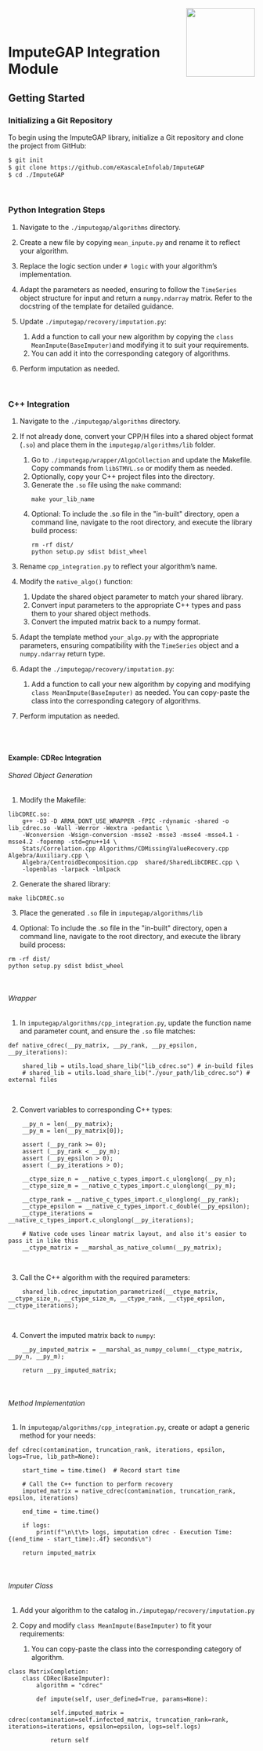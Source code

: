 <img align="right" width="140" height="140" src="https://www.naterscreations.com/imputegap/logo_imputegab.png" >
<br /> <br />

# ImputeGAP Integration Module

## Getting Started

### Initializing a Git Repository

To begin using the ImputeGAP library, initialize a Git repository and clone the project from GitHub:

```bash
$ git init
$ git clone https://github.com/eXascaleInfolab/ImputeGAP
$ cd ./ImputeGAP
``` 

<br>

### Python Integration Steps

1) Navigate to the ```./imputegap/algorithms``` directory. 


2) Create a new file by copying ```mean_inpute.py``` and rename it to reflect your algorithm.


3) Replace the logic section under ```# logic``` with your algorithm’s implementation.


4) Adapt the parameters as needed, ensuring to follow the ```TimeSeries``` object structure for input and return a ```numpy.ndarray``` matrix. Refer to the docstring of the template for detailed guidance.


5) Update  ```./imputegap/recovery/imputation.py```:
   1) Add a function to call your new algorithm by copying the ```class MeanImpute(BaseImputer)```and modifying it to suit your requirements.
   2) You can add it into the corresponding category of algorithms.


6) Perform imputation as needed.

<br />

### C++ Integration
1) Navigate to the ```./imputegap/algorithms``` directory.


2) If not already done, convert your CPP/H files into a shared object format  (```.so```) and place them in the  ```imputegap/algorithms/lib``` folder.
   1) Go to ```./imputegap/wrapper/AlgoCollection```  and update the Makefile. Copy commands from ```libSTMVL.so``` or modify them as needed.
   2) Optionally, copy your C++ project files into the directory.
   3) Generate the ```.so``` file using the ```make``` command:
      ```
      make your_lib_name
      ```
   4) Optional: To include the .so file in the "in-built" directory, open a command line, navigate to the root directory, and execute the library build process:
      ```
      rm -rf dist/
      python setup.py sdist bdist_wheel
      ```


3) Rename ```cpp_integration.py```  to reflect your algorithm’s name.


4) Modify the ```native_algo()``` function: 
   1) Update the shared object parameter to match your shared library.
   2) Convert input parameters to the appropriate C++ types and pass them to your shared object methods.
   3) Convert the imputed matrix back to a numpy format.


5) Adapt the template method ```your_algo.py``` with the appropriate parameters, ensuring compatibility with the ```TimeSeries``` object and a ```numpy.ndarray``` return type.


6) Adapt the  ```./imputegap/recovery/imputation.py```:
   1) Add a function to call your new algorithm by copying and modifying ```class MeanImpute(BaseImputer)``` as needed. You can copy-paste the class into the corresponding category of algorithms.


7) Perform imputation as needed.
 
<br /><br />


#### Example: CDRec Integration

######  Shared Object Generation

1) Modify the Makefile:
```
libCDREC.so: 
    g++ -O3 -D ARMA_DONT_USE_WRAPPER -fPIC -rdynamic -shared -o lib_cdrec.so -Wall -Werror -Wextra -pedantic \
	-Wconversion -Wsign-conversion -msse2 -msse3 -msse4 -msse4.1 -msse4.2 -fopenmp -std=gnu++14 \
	Stats/Correlation.cpp Algorithms/CDMissingValueRecovery.cpp  Algebra/Auxiliary.cpp \
	Algebra/CentroidDecomposition.cpp  shared/SharedLibCDREC.cpp \
	-lopenblas -larpack -lmlpack
```


2) Generate the shared library:

```
make libCDREC.so
```


3) Place the generated ```.so``` file in ```imputegap/algorithms/lib```



4) Optional: To include the .so file in the "in-built" directory, open a command line, navigate to the root directory, and execute the library build process:
```
rm -rf dist/
python setup.py sdist bdist_wheel
```
   
<br> 

######  Wrapper 

1) In ```imputegap/algorithms/cpp_integration.py```, update the function name and parameter count, and ensure the ```.so``` file matches:
```
def native_cdrec(__py_matrix, __py_rank, __py_epsilon, __py_iterations):

    shared_lib = utils.load_share_lib("lib_cdrec.so") # in-build files
    # shared_lib = utils.load_share_lib("./your_path/lib_cdrec.so") # external files
```
<br> 

2) Convert variables to corresponding C++ types:
```
    __py_n = len(__py_matrix);
    __py_m = len(__py_matrix[0]);

    assert (__py_rank >= 0);
    assert (__py_rank < __py_m);
    assert (__py_epsilon > 0);
    assert (__py_iterations > 0);

    __ctype_size_n = __native_c_types_import.c_ulonglong(__py_n);
    __ctype_size_m = __native_c_types_import.c_ulonglong(__py_m);

    __ctype_rank = __native_c_types_import.c_ulonglong(__py_rank);
    __ctype_epsilon = __native_c_types_import.c_double(__py_epsilon);
    __ctype_iterations = __native_c_types_import.c_ulonglong(__py_iterations);
    
    # Native code uses linear matrix layout, and also it's easier to pass it in like this
    __ctype_matrix = __marshal_as_native_column(__py_matrix);
```
<br> 

3) Call the C++ algorithm with the required parameters:
```
    shared_lib.cdrec_imputation_parametrized(__ctype_matrix, __ctype_size_n, __ctype_size_m, __ctype_rank, __ctype_epsilon, __ctype_iterations);
```
<br> 

4) Convert the imputed matrix back to ```numpy```:
```
    __py_imputed_matrix = __marshal_as_numpy_column(__ctype_matrix, __py_n, __py_m);

    return __py_imputed_matrix;
```
<br>


######  Method Implementation

1) In ```imputegap/algorithms/cpp_integration.py```, create or adapt a generic method for your needs:

```
def cdrec(contamination, truncation_rank, iterations, epsilon, logs=True, lib_path=None):
   
    start_time = time.time()  # Record start time

    # Call the C++ function to perform recovery
    imputed_matrix = native_cdrec(contamination, truncation_rank, epsilon, iterations)

    end_time = time.time()

    if logs:
        print(f"\n\t\t> logs, imputation cdrec - Execution Time: {(end_time - start_time):.4f} seconds\n")

    return imputed_matrix
```
<br> 

######  Imputer Class

1) Add your algorithm to the catalog in```./imputegap/recovery/imputation.py```


2) Copy and modify ```class MeanImpute(BaseImputer)```  to fit your requirements:
   1) You can copy-paste the class into the corresponding category of algorithm.

```
class MatrixCompletion:
    class CDRec(BaseImputer):
        algorithm = "cdrec"

        def impute(self, user_defined=True, params=None):
            
            self.imputed_matrix = cdrec(contamination=self.infected_matrix, truncation_rank=rank, iterations=iterations, epsilon=epsilon, logs=self.logs)
            
            return self
```

